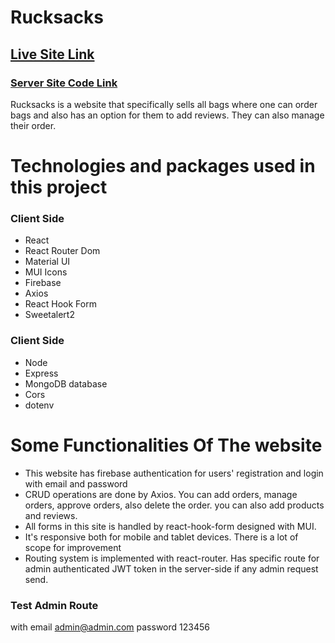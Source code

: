 # Rucksacks

## [Live Site Link](https://rucksacks-9fc07.web.app/)

### [Server Site Code Link](https://github.com/programming-hero-web-course-4/niche-website-client-side-asif-iqbal-munna)

Rucksacks is a website that specifically sells all bags where one can order bags and also has an option for them to add reviews. They can also manage their order.

# Technologies and packages used in this project

### Client Side

- React
- React Router Dom
- Material UI
- MUI Icons
- Firebase
- Axios
- React Hook Form
- Sweetalert2

### Client Side

- Node
- Express
- MongoDB database
- Cors
- dotenv

# Some Functionalities Of The website

- This website has firebase authentication for users' registration and login with email and password
- CRUD operations are done by Axios. You can add orders, manage orders, approve orders, also delete the order. you can also add products and reviews.
- All forms in this site is handled by react-hook-form designed with MUI.
- It's responsive both for mobile and tablet devices. There is a lot of scope for improvement
- Routing system is implemented with react-router. Has specific route for admin authenticated JWT token in the server-side if any admin request send.

### Test Admin Route
with email admin@admin.com
password 123456
